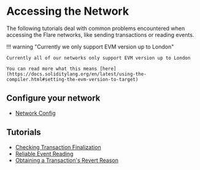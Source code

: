 # Accessing the Network

The following tutorials deal with common problems encountered when accessing the Flare networks, like sending transactions or reading events.

!!! warning "Currently we only support EVM version up to London"

    Currently all of our networks only support EVM version up to London

    You can read more what this means [here](https://docs.soliditylang.org/en/latest/using-the-compiler.html#setting-the-evm-version-to-target)


## Configure your network

* [Network Config](../../reference/network-config.md)

## Tutorials

* [Checking Transaction Finalization](./transaction-finalization.md)
* [Reliable Event Reading](./reliable-event-reading.md)
* [Obtaining a Transaction's Revert Reason](./obtaining-revert-reason.md)
